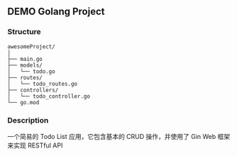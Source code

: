 ## DEMO Golang Project

### Structure

```
awesomeProject/
│
├── main.go
├── models/
│   └── todo.go
├── routes/
│   └── todo_routes.go
├── controllers/
│   └── todo_controller.go
└── go.mod
```


### Description

一个简易的 Todo List 应用，它包含基本的 CRUD 操作，并使用了 Gin Web 框架 来实现 RESTful API
